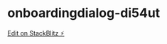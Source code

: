 # onboardingdialog-di54ut

[Edit on StackBlitz ⚡️](https://stackblitz.com/edit/onboardingdialog-di54ut)